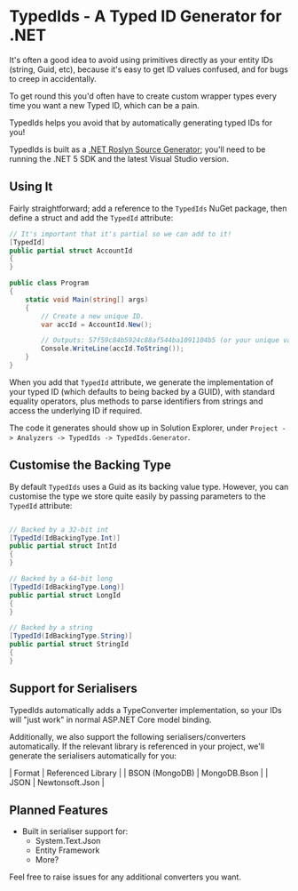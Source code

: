 # TypedIds - A Typed ID Generator for .NET

It's often a good idea to avoid using primitives directly as your entity IDs (string, Guid, etc), because it's
easy to get ID values confused, and for bugs to creep in accidentally.

To get round this you'd often have to create custom wrapper types every time you want a new Typed ID, which can be a pain.

TypedIds helps you avoid that by automatically generating typed IDs for you!

TypedIds is built as a [.NET Roslyn Source Generator](https://devblogs.microsoft.com/dotnet/introducing-c-source-generators/); 
you'll need to be running the .NET 5 SDK and the latest Visual Studio version.

## Using It

Fairly straightforward; add a reference to the `TypedIds` NuGet package, then define a struct and add the `TypedId` attribute:

```csharp
// It's important that it's partial so we can add to it!
[TypedId]
public partial struct AccountId
{
}

public class Program
{
    static void Main(string[] args)
    {
        // Create a new unique ID.
        var accId = AccountId.New();

        // Outputs: 57f59c84b5924c88af544ba1091104b5 (or your unique value)
        Console.WriteLine(accId.ToString());
    }
}
```

When you add that `TypedId` attribute, we generate the implementation of your typed ID (which defaults to being backed by a GUID),
with standard equality operators, plus methods to parse identifiers from strings and access the underlying ID if required.

The code it generates should show up in Solution Explorer, under `Project -> Analyzers -> TypedIds -> TypedIds.Generator`.

## Customise the Backing Type

By default `TypedIds` uses a Guid as its backing value type. However, you can customise the type we store quite easily by passing parameters
to the `TypedId` attribute:

```csharp

// Backed by a 32-bit int
[TypedId(IdBackingType.Int)]
public partial struct IntId
{
}

// Backed by a 64-bit long
[TypedId(IdBackingType.Long)]
public partial struct LongId
{
}

// Backed by a string
[TypedId(IdBackingType.String)]
public partial struct StringId
{
}

```

## Support for Serialisers

TypedIds automatically adds a TypeConverter implementation, so your IDs will "just work" in normal ASP.NET Core model binding.

Additionally, we also support the following serialisers/converters automatically. If the relevant library is referenced in your project, we'll
generate the serialisers automatically for you:

| Format | Referenced Library |
| BSON (MongoDB) | MongoDB.Bson |
| JSON | Newtonsoft.Json |

## Planned Features

- Built in serialiser support for:
    - System.Text.Json
    - Entity Framework
    - More?

Feel free to raise issues for any additional converters you want.
